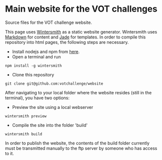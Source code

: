 Main website for the VOT challenges
===================================

Source files for the VOT challenge website.

This page uses [Wintersmith](http://www.wintersmith.io) as a static website generator.
Wintersmith uses [Markdown](http://daringfireball.net/projects/markdown/) for content
and [Jade](http://jade-lang.com/) for templates.
In order to compile this repository into html pages, the following steps are necessary.
* Install nodejs and npm from [here](http://nodejs.org/download/).
* Open a terminal and run 
```
npm install -g wintersmith
```
* Clone this repository
```
git clone git@github.com:votchallenge/website
```
After navigating to your local folder where the website resides (still in the terminal), you have two options:

* Preview the site using a local webserver
```
wintersmith preview
```
* Compile the site into the folder 'build'
```
wintersmith build
```
In order to publish the website, the contents of the build folder currently must be transmitted manually to the ftp server by someone who has access to it.
